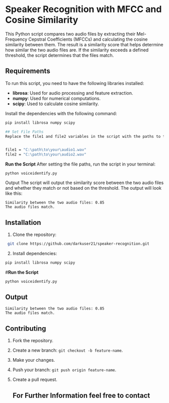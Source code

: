 # Speaker Recognition with MFCC and Cosine Similarity

This Python script compares two audio files by extracting their Mel-Frequency Cepstral Coefficients (MFCCs) and calculating the cosine similarity between them. The result is a similarity score that helps determine how similar the two audio files are. If the similarity exceeds a defined threshold, the script determines that the files match.

## Requirements

To run this script, you need to have the following libraries installed:

- **librosa**: Used for audio processing and feature extraction.
- **numpy**: Used for numerical computations.
- **scipy**: Used to calculate cosine similarity.

Install the dependencies with the following command:

```bash
pip install librosa numpy scipy

## Set File Paths
Replace the file1 and file2 variables in the script with the paths to the audio files you want to compare. For example:


file1 = "C:\path\to\your\audio1.wav"
file2 = "C:\path\to\your\audio2.wav" 
```

**Run the Script**
After setting the file paths, run the script in your terminal:
```
python voiceidentify.py
```
 Output
The script will output the similarity score between the two audio files and whether they match or not based on the threshold. The output will look like this:

```
Similarity between the two audio files: 0.85
The audio files match.
```



## Installation
1. Clone the repository:
```bash
 git clone https://github.com/darkuser21/speaker-recognition.git
```

2. Install dependencies:
```bash
pip install librosa numpy scipy
 ```
#**Run the Script**
```bash
python voiceidentify.py
 ```
## Output
```
Similarity between the two audio files: 0.85
The audio files match.
```

## Contributing
1. Fork the repository.
2. Create a new branch: `git checkout -b feature-name`.
3. Make your changes.
4. Push your branch: `git push origin feature-name`.
5. Create a pull request.

   ## For Further Information feel free to contact

